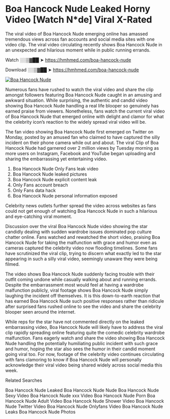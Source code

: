 ﻿# Boa Hancock Nude Leaked Horny Video [Watch N*de] Viral X-Rated

The viral video of ﻿Boa Hancock Nude emerging online has amassed tremendous views across fan accounts and social media sites with one video clip. The viral video circulating recently shows ﻿Boa Hancock Nude in an unexpected and hilarious moment while in public running errands. 

Watch ░░▒▓██ ➤ https://hmhmed.com/boa-hancock-nude

Download ░░▒▓██ ➤ https://hmhmed.com/boa-hancock-nude

[![Boa Hancock Nude](https://i.imgur.com/dJHk4Zq.gif)](https://hmhmed.com/boa-hancock-nude)

Numerous fans have rushed to watch the viral video and share the clip amongst followers featuring ﻿Boa Hancock Nude caught in an amusing and awkward situation. While surprising, the authentic and candid video showing ﻿Boa Hancock Nude handling a real life blooper so genuinely has earned praise from viewers. Nonetheless, fans watch the current viral video of ﻿Boa Hancock Nude that emerged online with delight and clamor for what the celebrity icon’s reaction to the widely spread viral video will be.

The fan video showing ﻿Boa Hancock Nude first emerged on Twitter on Monday, posted by an amused fan who claimed to have captured the silly incident on their phone camera while out and about. The viral Clip of ﻿Boa Hancock Nude had garnered over 2 million views by Tuesday morning as more users on Instagram, Facebook and YouTube began uploading and sharing the embarrassing yet entertaining video. 

1. ﻿Boa Hancock Nude Only Fans leak video
2. ﻿Boa Hancock Nude leaked pictures
3. ﻿Boa Hancock Nude explicit content leak
4. Only Fans account breach
5. Only Fans data hack
6. ﻿Boa Hancock Nude personal information exposed

Celebrity news outlets further spread the video across websites as fans could not get enough of watching ﻿Boa Hancock Nude in such a hilarious and eye-catching viral moment. 

Discussion over the viral ﻿Boa Hancock Nude video showing the star candidly dealing with sudden wardrobe issues dominated pop culture chatter online. Fans watched and rewatched the short video, praising ﻿Boa Hancock Nude for taking the malfunction with grace and humor even as cameras captured the celebrity video now flooding timelines. Some fans have scrutinized the viral clip, trying to discern what exactly led to the star appearing in such a silly viral video, seemingly unaware they were being filmed.

The video shows ﻿Boa Hancock Nude suddenly facing trouble with their outfit coming undone while casually walking about and running errands. Despite the embarrassment most would feel at having a wardrobe malfunction publicly, viral footage shows ﻿Boa Hancock Nude simply laughing the incident off themselves. It is this down-to-earth reaction that has earned ﻿Boa Hancock Nude such positive responses rather than ridicule after surprised fans rushed online to see the video and share the celebrity blooper seen around the internet.  

While reps for the star have not commented directly on the leaked embarrassing video, ﻿Boa Hancock Nude will likely have to address the viral clip rapidly spreading online featuring quite the comedic celebrity wardrobe malfunction. Fans eagerly watch and share the video showing ﻿Boa Hancock Nude handling the potentially humiliating public incident with such grace and humor, hoping the star also sees the humor in their candid moment going viral too. For now, footage of the celebrity video continues circulating with fans clamoring to know if ﻿Boa Hancock Nude will personally acknowledge their viral video being shared widely across social media this week.

Related Searches

﻿Boa Hancock Nude Leaked
﻿Boa Hancock Nude Nude
﻿Boa Hancock Nude Sexy Video
﻿Boa Hancock Nude xxx Video
﻿Boa Hancock Nude Porn
﻿Boa Hancock Nude Adult Video
﻿Boa Hancock Nude Shower Video
﻿Boa Hancock Nude Twitter Video
﻿Boa Hancock Nude Onlyfans Video
﻿Boa Hancock Nude Leaks
﻿Boa Hancock Nude Photos